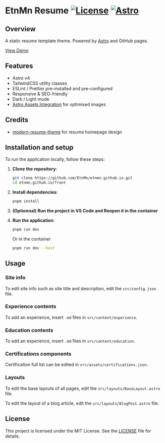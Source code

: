 # EtnMn Resume [![License](https://img.shields.io/badge/License-MIT-blue.svg)](https://github.com/withastro/astro/blob/main/LICENSE) [![Astro](https://badge.fury.io/js/astro.svg)](https://badge.fury.io/js/astro)

## Overview

A static resume template theme. Powered by [Astro](https://astro.build/) and GitHub pages.

[View Demo](https://www.menou.fr/)

## Features

-   Astro v4
-   TailwindCSS utility classes
-   ESLint / Prettier pre-installed and pre-configured
-   Responsive & SEO-friendly
-   Dark / Light mode
-   [Astro Assets Integration](https://docs.astro.build/en/guides/assets/) for optimised images

## Credits

-   [modern-resume-theme](https://github.com/sproogen/modern-resume-theme) for resume homepage design

## Installation and setup

To run the application locally, follow these steps:

1. **Clone the repository**:

    ```sh
    git clone https://github.com/EtnMn/etnmn.github.io.git
    cd etnmn.github.io/front
    ```

2. **Install dependencies**:

    ```sh
    pnpm install
    ```

3. **(Optionnal) Run the project in VS Code and Reopen it in the container**

4. **Run the application**:

    ```sh
    pnpm run dev
    ```

    Or in the container

    ```sh
    pnpm run dev --host
    ```

## Usage

### Site info

To edit site info such as site title and description, edit the `src/config.json` file.

### Experience contents

To add an experience, insert `.md` files in `src/content/experience`.

### Education contents

To add an experience, insert `.md` files in `src/content/education`.

### Certifications components

Certification full list can be edited in `src/assets/certifications.json`.

### Layouts

To edit the base layouts of all pages, edit the `src/layouts/BaseLayout.astro` file.

To edit the layout of a blog article, edit the `src/layouts/BlogPost.astro` file.

## License

This project is licensed under the MIT License. See the [LICENSE](LICENSE) file for details.
